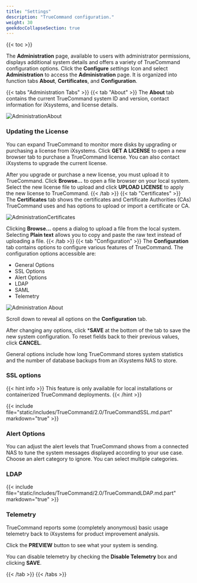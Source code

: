 ```yaml
---
title: "Settings"
description: "TrueCommand configuration."
weight: 30
geekdocCollapseSection: true
---
```


{{< toc >}}

The **Administration** page, available to users with administrator permissions, displays additional system details and offers a variety of TrueCommand configuration options.
Click the **Configure** <i class="material-icons" aria-hidden="true" title="Settings">settings</i> Icon and select **Administration** to access the **Administration** page. It is organized into function tabs **About**, **Certificates**, and **Configuration**.

{{< tabs "Administration Tabs" >}}
{{< tab "About" >}}
The **About** tab contains the current TrueCommand system ID and version, contact information for iXsystems, and license details. 

![AdministrationAbout](/images/TrueCommand/2.0/TC20AdministrationAbout.png "Administration Configuration")

### Updating the License

You can expand TrueCommand to monitor more disks by upgrading or purchasing a license from iXsystems.
Click **GET A LICENSE** to open a new browser tab to purchase a TrueCommand license.
You can also contact iXsystems to upgrade the current license.

After you upgrade or purchase a new license, you must upload it to TrueCommand.
Click **Browse…** to open a file browser on your local system.
Select the new license file to upload and click **UPLOAD LICENSE** to apply the new license to TrueCommand.
{{< /tab >}}
{{< tab "Certificates" >}}
The **Certificates** tab shows the certificates and Certificate Authorities (CAs) TrueCommand uses and has options to upload or import a certificate or CA.

![AdministrationCertificates](/images/TrueCommand/2.0/TC20AdministrationCertificates.png "Administration: Certificates")

Clicking **Browse...** opens a dialog to upload a file from the local system.
Selecting **Plain text** allows you to copy and paste the raw text instead of uploading a file.
{{< /tab >}}
{{< tab "Configuration" >}}
The **Configuration** tab contains options to configure various features of TrueCommand. The configuration options accessible are: 

* General Options
* SSL Options
* Alert Options
* LDAP
* SAML
* Telemetry

![Administration About](/images/TrueCommand/2.1/AdministrationConfiguration1.png "Administration: Configuration1")

Scroll down to reveal all options on the **Configuration** tab.

After changing any options, click ***SAVE** at the bottom of the tab to save the new system configuration.
To reset fields back to their previous values, click **CANCEL**.

General options include how long TrueCommand stores system statistics and the number of database backups from an iXsystems NAS to store.

### SSL options

{{< hint info >}}
This feature is only available for local installations or containerized TrueCommand deployments.
{{< /hint >}}

{{< include file="static/includes/TrueCommand/2.0/TrueCommandSSL.md.part" markdown="true" >}}

### Alert Options

You can adjust the alert levels that TrueCommand shows from a connected NAS to tune the system messages displayed according to your use case.
Choose an alert category to ignore.
You can select multiple categories.

### LDAP

{{< include file="static/includes/TrueCommand/2.0/TrueCommandLDAP.md.part" markdown="true" >}}

### Telemetry

TrueCommand reports some (completely anonymous) basic usage telemetry back to iXsystems for product improvement analysis.

Click the **PREVIEW** button to see what your system is sending.

You can disable telemetry by checking the **Disable Telemetry** box and clicking **SAVE**.

{{< /tab >}}
{{< /tabs >}}
